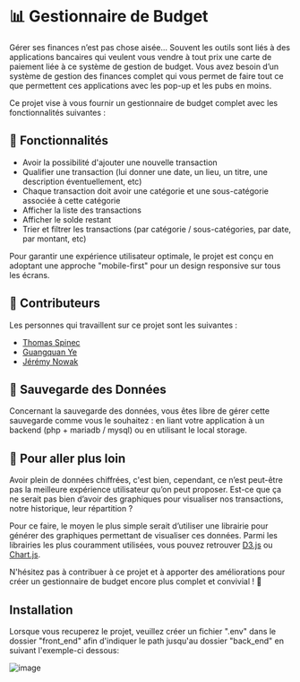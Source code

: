 # 📊 Gestionnaire de Budget

Gérer ses finances n’est pas chose aisée... Souvent les outils sont liés à des applications bancaires qui veulent vous vendre à tout prix une carte de paiement liée à ce système de gestion de budget. Vous avez besoin d’un système de gestion des finances complet qui vous permet de faire tout ce que permettent ces applications avec les pop-up et les pubs en moins.

Ce projet vise à vous fournir un gestionnaire de budget complet avec les fonctionnalités suivantes :

## 📝 Fonctionnalités

- Avoir la possibilité d'ajouter une nouvelle transaction
- Qualifier une transaction (lui donner une date, un lieu, un titre, une description éventuellement, etc)
- Chaque transaction doit avoir une catégorie et une sous-catégorie associée à cette catégorie
- Afficher la liste des transactions
- Afficher le solde restant
- Trier et filtrer les transactions (par catégorie / sous-catégories, par date, par montant, etc)

Pour garantir une expérience utilisateur optimale, le projet est conçu en adoptant une approche "mobile-first" pour un design responsive sur tous les écrans.

## 👥 Contributeurs

Les personnes qui travaillent sur ce projet sont les suivantes :
- [Thomas Spinec](https://github.com/thomas-spinec)
- [Guangquan Ye](https://github.com/guangquan-ye)
- [Jérémy Nowak](https://github.com/jeremy-nowak)

## 💾 Sauvegarde des Données

Concernant la sauvegarde des données, vous êtes libre de gérer cette sauvegarde comme vous le souhaitez : en liant votre application à un backend (php + mariadb / mysql) ou en utilisant le local storage.

## 🌟 Pour aller plus loin

Avoir plein de données chiffrées, c'est bien, cependant, ce n’est peut-être pas la meilleure expérience utilisateur qu’on peut proposer. Est-ce que ça ne serait pas bien d’avoir des graphiques pour visualiser nos transactions, notre historique, leur répartition ?

Pour ce faire, le moyen le plus simple serait d’utiliser une librairie pour générer des graphiques permettant de visualiser ces données. Parmi les librairies les plus couramment utilisées, vous pouvez retrouver [D3.js](https://d3js.org/) ou [Chart.js](https://www.chartjs.org/).

N'hésitez pas à contribuer à ce projet et à apporter des améliorations pour créer un gestionnaire de budget encore plus complet et convivial ! 🚀

## Installation


Lorsque vous recuperez le projet, veuillez créer un fichier ".env" dans le dossier "front_end" afin d'indiquer le path jusqu'au dossier "back_end" en suivant l'exemple-ci dessous:

![image](https://github.com/jeremy-nowak/finance-flow/assets/114387779/84d4916f-ca85-4fa5-9065-1f9104f35821)

